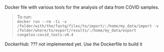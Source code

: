 Docker file with various tools for the analysis of data from COVID samples.  
>To run:  
`docker run --rm -ti -v /folder/with/the/fastq/files/to/import/:/home/my_data/import -v /folder/where/to/export/results/:/home/my_data/export  congelos:covid_tools:v0.4`

DockerHub: ??? not implemented yet. Use the Dockerfile to build it
